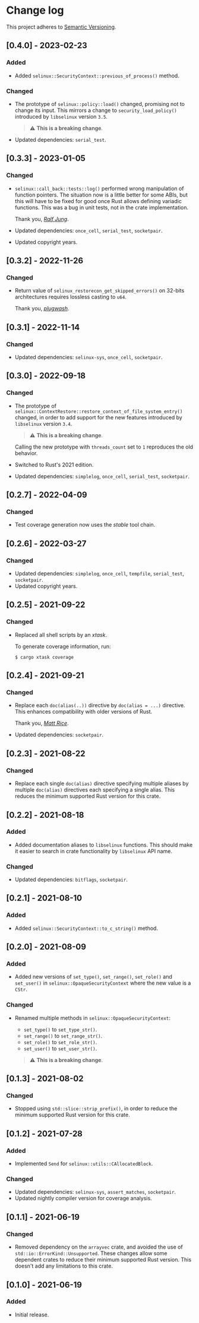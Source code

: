 # Change log

This project adheres to [Semantic Versioning](https://semver.org/spec/v2.0.0.html).

## [0.4.0] - 2023-02-23

### Added

- Added `selinux::SecurityContext::previous_of_process()` method.

### Changed

- The prototype of `selinux::policy::load()` changed, promising not to change its input.
  This mirrors a change to `security_load_policy()` introduced by `libselinux` version `3.5`.

  > ⚠️ **This is a breaking change**.

- Updated dependencies: `serial_test`.

## [0.3.3] - 2023-01-05

### Changed

- `selinux::call_back::tests::log()` performed wrong manipulation of function pointers.
  The situation now is a little better for some ABIs, but this will have to be fixed for good once
  Rust allows defining variadic functions.
  This was a bug in unit tests, not in the crate implementation.

  Thank you, [*Ralf Jung*](https://github.com/RalfJung).

- Updated dependencies: `once_cell`, `serial_test`, `socketpair`.
- Updated copyright years.

## [0.3.2] - 2022-11-26

### Changed

- Return value of `selinux_restorecon_get_skipped_errors()` on 32-bits architectures requires
  lossless casting to `u64`.

  Thank you, [*plugwash*](https://github.com/plugwash).

## [0.3.1] - 2022-11-14

### Changed

- Updated dependencies: `selinux-sys`, `once_cell`, `socketpair`.

## [0.3.0] - 2022-09-18

### Changed

- The prototype of `selinux::ContextRestore::restore_context_of_file_system_entry()` changed,
  in order to add support for the new features introduced by `libselinux` version `3.4`.

  > ⚠️ **This is a breaking change**.

  Calling the new prototype with `threads_count` set to `1` reproduces the old behavior.

- Switched to Rust's 2021 edition.
- Updated dependencies: `simplelog`, `once_cell`, `serial_test`, `socketpair`.

## [0.2.7] - 2022-04-09

### Changed

- Test coverage generation now uses the *stable* tool chain.

## [0.2.6] - 2022-03-27

### Changed

- Updated dependencies: `simplelog`, `once_cell`, `tempfile`, `serial_test`, `socketpair`.
- Updated copyright years.

## [0.2.5] - 2021-09-22

### Changed

- Replaced all shell scripts by an *xtask*.
  
  To generate coverage information, run:
  ```
  $ cargo xtask coverage
  ```

## [0.2.4] - 2021-09-21

### Changed

- Replace each `doc(alias(..))` directive by `doc(alias = ...)` directive.
  This enhances compatibility with older versions of Rust.

  Thank you, [*Matt Rice*](https://github.com/ratmice).

- Updated dependencies: `socketpair`.

## [0.2.3] - 2021-08-22

### Changed

- Replace each single `doc(alias)` directive specifying multiple aliases by
  multiple `doc(alias)` directives each specifying a single alias.
  This reduces the minimum supported Rust version for this crate.

## [0.2.2] - 2021-08-18

### Added

- Added documentation aliases to `libselinux` functions.
  This should make it easier to search in crate functionality by `libselinux` API name.

### Changed

- Updated dependencies: `bitflags`, `socketpair`.

## [0.2.1] - 2021-08-10

### Added

- Added `selinux::SecurityContext::to_c_string()` method.

## [0.2.0] - 2021-08-09

### Added

- Added new versions of `set_type()`, `set_range()`, `set_role()` and `set_user()`
  in `selinux::OpaqueSecurityContext` where the new value is a `CStr`.

### Changed

- Renamed multiple methods in `selinux::OpaqueSecurityContext`:
  - `set_type()` to `set_type_str()`.
  - `set_range()` to `set_range_str()`.
  - `set_role()` to `set_role_str()`.
  - `set_user()` to `set_user_str()`.

  > ⚠️ **This is a breaking change**.

## [0.1.3] - 2021-08-02

### Changed

- Stopped using `std::slice::strip_prefix()`, in order to reduce the minimum
  supported Rust version for this crate.

## [0.1.2] - 2021-07-28

### Added

- Implemented `Send` for `selinux::utils::CAllocatedBlock`.

### Changed

- Updated dependencies: `selinux-sys`, `assert_matches`, `socketpair`.
- Updated nightly compiler version for coverage analysis.

## [0.1.1] - 2021-06-19

### Changed

- Removed dependency on the `arrayvec` crate, and avoided the use
  of `std::io::ErrorKind::Unsupported`.
  These changes allow some dependent crates to reduce their minimum supported
  Rust version.
  This doesn't add any limitations to this crate.

## [0.1.0] - 2021-06-19

### Added

- Initial release.
